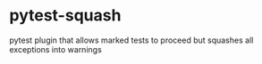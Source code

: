 # pytest-squash
pytest plugin that allows marked tests to proceed but squashes all exceptions into warnings

